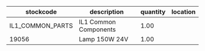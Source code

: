 |stockcode|description|quantity|location|
|---------|-----------|--------|--------|
|IL1_COMMON_PARTS|IL1 Common Components|1.00||
|19056|Lamp 150W 24V|1.00||
